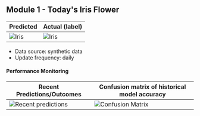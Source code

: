 ## Module 1 - Today's Iris Flower

| Predicted                                                                                                                                                                     | Actual (label)                                                                                                                                                                |
| ----------------------------------------------------------------------------------------------------------------------------------------------------------------------------- | ----------------------------------------------------------------------------------------------------------------------------------------------------------------------------- |
| ![Iris](https://raw.githubusercontent.com/amulyaprasanth/automated-end-to-end-iris-flower-classfication/blob/e29188b4c063a95e425c3d7c00e12424ff95bb4d/assets/latest_iris.png) | ![Iris](https://raw.githubusercontent.com/amulyaprasanth/automated-end-to-end-iris-flower-classfication/blob/e29188b4c063a95e425c3d7c00e12424ff95bb4d/assets/actual_iris.png) |

- Data source: synthetic data
- Update frequency: daily

#### Performance Monitoring

| Recent Predictions/Outcomes                                                                                                                                                               | Confusion matrix of historical model accuracy                                                                                                                                                  |
| ----------------------------------------------------------------------------------------------------------------------------------------------------------------------------------------- | ---------------------------------------------------------------------------------------------------------------------------------------------------------------------------------------------- |
| ![Recent predictions](https://raw.githubusercontent.com/amulyaprasanth/automated-end-to-end-iris-flower-classfication/blob/e29188b4c063a95e425c3d7c00e12424ff95bb4d/assets/df_recent.png) | ![Confusion Matrix](https://raw.githubusercontent.com/amulyaprasanth/automated-end-to-end-iris-flower-classfication/blob/e29188b4c063a95e425c3d7c00e12424ff95bb4d/assets/confusion_matrix.png) |
